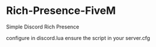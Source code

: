 # Rich-Presence-FiveM
Simple Discord Rich Presence

configure in discord.lua
ensure the script in your server.cfg
